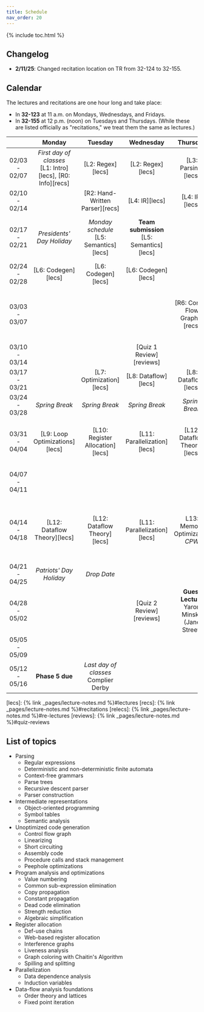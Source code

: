 ```yaml
---
title: Schedule
nav_order: 20
---
```


{% include toc.html %}

## Changelog

- **2/11/25**: Changed recitation location on TR from 32-124 to 32-155.

## Calendar

The lectures and recitations are one hour long and take place:
- In **32-123** at 11 a.m. on Mondays, Wednesdays, and Fridays.
- In **32-155** at 12 p.m. (noon) on Tuesdays and Thursdays. (While these are listed officially as "recitations," we treat them the same as lectures.)

[bldg]: http://whereis.mit.edu/map-jpg?mapterms=32

|     | Monday | Tuesday | Wednesday | Thursday | Friday |
| :-: | :----: | :-----: | :-------: | :------: | :----: |
| 02/03 - 02/07 | _First day of classes_ <br/> [L1: Intro][lecs], [R0: Info][recs] | [L2: Regex][lecs] | [L2: Regex][lecs] | [L3: Parsing][lecs] | Phase 1 released <br/> [R1: Phase 1][recs] |
| 02/10 - 02/14 |  | [R2: Hand-Written Parser][recs] | [L4: IR][lecs] | [L4: IR][lecs] | [R3: Parser Generators][recs] |
| 02/17 - 02/21 | _Presidents' Day Holiday_ | _Monday schedule_<br />[L5: Semantics][lecs] | **Team submission**<br />[L5: Semantics][lecs] | | **Phase 1 due** <br/> Phase 2 released <br/> [R4: Phase 2][recs] |
| 02/24 - 02/28 | [L6: Codegen][lecs] | [L6: Codegen][lecs] | [L6: Codegen][lecs] |  | [R5: SSA][recs] |
| 03/03 - 03/07 |  |  |  | [R6: Control Flow Graphs][recs] | _Add date_ <br/> **Phase 2 due** <br/> Phase 3 released <br/> [R7: Phase 3][recs] |
| 03/10 - 03/14 | | | [Quiz 1 Review][reviews] | | **Quiz 1** |
| 03/17 - 03/21 |                                                              | [L7: Optimization][lecs] | [L8: Dataflow][lecs] | [L8: Dataflow][lecs] | |
| 03/24 - 03/28 | _Spring Break_ | _Spring Break_ | _Spring Break_ | _Spring Break_ | _Spring Break_ |
| 03/31 - 04/04 | [L9: Loop Optimizations][lecs] | [L10: Register Allocation][lecs] | [L11: Parallelization][lecs] | [L12: Dataflow Theory][lecs] | **Phase 3 due** <br/> Phase 4 released <br/> [R9: Phase 4][recs] |
| 04/07 - 04/11 |                                                              |                                            |                          |                     |                       [R10: Register Allocation][recs]                       |
| 04/14 - 04/18 | [L12: Dataflow Theory][lecs] | [L12: Dataflow Theory][lecs] | [L11: Parallelization][lecs]  | L13: Memory Optimization <br /> *CPW* | **Phase 4 due** <br/> Phase 5 released <br />*CPW*<br/> [R11: Phase 5][recs] |
| 04/21 - 04/25 | _Patriots' Day Holiday_ | _Drop Date_ |  | | |
| 04/28 - 05/02 | | | [Quiz 2 Review][reviews] | **Guest Lecture** <br/> Yaron Minsky <br/> (Jane Street) | **Quiz 2** |
| 05/05 - 05/09 | | | | | |
| 05/12 - 05/16 | **Phase 5 due** | _Last day of classes_ <br/> Complier Derby | | | |

[lecs]: {% link _pages/lecture-notes.md %}#lectures
[recs]: {% link _pages/lecture-notes.md %}#recitations
[relecs]: {% link _pages/lecture-notes.md %}#re-lectures
[reviews]: {% link _pages/lecture-notes.md %}#quiz-reviews

## List of topics

- Parsing
  - Regular expressions
  - Deterministic and non-deterministic finite automata
  - Context-free grammars
  - Parse trees
  - Recursive descent parser
  - Parser construction
- Intermediate representations
  - Object-oriented programming
  - Symbol tables
  - Semantic analysis
- Unoptimized code generation
  - Control flow graph
  - Linearizing
  - Short circuiting
  - Assembly code
  - Procedure calls and stack management
  - Peephole optimizations
- Program analysis and optimizations
  - Value numbering
  - Common sub-expression elimination
  - Copy propagation
  - Constant propagation
  - Dead code elimination
  - Strength reduction
  - Algebraic simplification
- Register allocation
  - Def-use chains
  - Web-based register allocation
  - Interference graphs
  - Liveness analysis
  - Graph coloring with Chaitin's Algorithm
  - Spilling and splitting
- Parallelization
  - Data dependence analysis
  - Induction variables
- Data-flow analysis foundations
  - Order theory and lattices
  - Fixed point iteration
